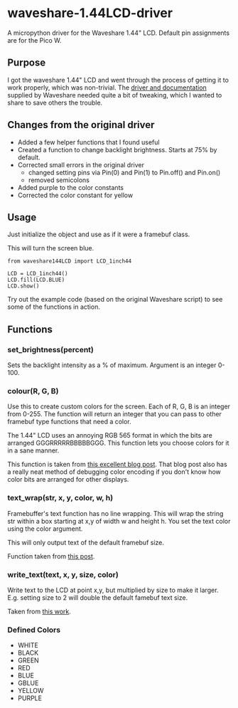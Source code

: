 # waveshare-1.44LCD-driver
A micropython driver for the Waveshare 1.44" LCD. Default pin assignments are for the Pico W.

## Purpose
I got the waveshare 1.44" LCD and went through the process of getting it to work properly, which was non-trivial. The [driver and documentation](https://www.waveshare.com/wiki/Pico-LCD-1.44) supplied by Waveshare needed quite a bit of tweaking, which I wanted to share to save others the trouble. 

## Changes from the original driver
- Added a few helper functions that I found useful
- Created a function to change backlight brightness. Starts at 75% by default.
- Corrected small errors in the original driver 
    - changed setting pins via Pin(0) and Pin(1) to Pin.off() and Pin.on()
    - removed semicolons
- Added purple to the color constants
- Corrected the color constant for yellow

## Usage
Just initialize the object and use as if it were a framebuf class.

This will turn the screen blue.

    from waveshare144LCD import LCD_1inch44

    LCD = LCD_1inch44()
    LCD.fill(LCD.BLUE)
    LCD.show()

Try out the example code (based on the original Waveshare script) to see some of the functions in action.

## Functions

### set_brightness(percent)
Sets the backlight intensity as a % of maximum. Argument is an integer 0-100.

### colour(R, G, B)
Use this to create custom colors for the screen. Each of R, G, B is an integer from 0-255. The function will return an integer that you can pass to other framebuf type functions that need a color. 

The 1.44" LCD uses an annoying RGB 565 format in which the bits are arranged GGGRRRRRBBBBBGGG. This function lets you choose colors for it in a sane manner.

This function is taken from [this excellent blog post](https://thepihut.com/blogs/raspberry-pi-tutorials/coding-colour-with-micropython-on-raspberry-pi-pico-displays). That blog post also has a really neat method of debugging color encoding if you don't know how color bits are arranged for other displays.

### text_wrap(str, x, y, color, w, h)
Framebuffer's text function has no line wrapping. This will wrap the string str within a box starting at x,y of width w and height h. You set the text color using the color argument.

This will only output text of the default framebuf size.

Function taken from [this post](https://forum.micropython.org/viewtopic.php?t=4434).

### write_text(text, x, y, size, color)

Write text to the LCD at point x,y, but multiplied by size to make it larger. E.g. setting size to 2 will double the default famebuf text size. 

Taken from [this work](https://github.com/dhargopala/pico-custom-font).

### Defined Colors

- WHITE
- BLACK
- GREEN
- RED
- BLUE
- GBLUE
- YELLOW
- PURPLE

